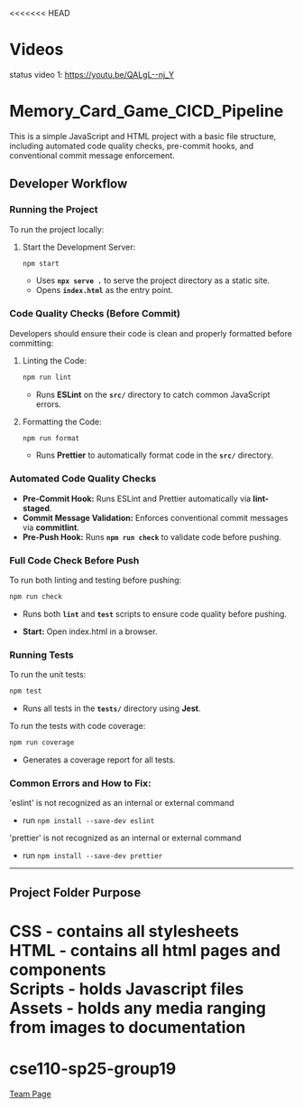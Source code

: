 <<<<<<< HEAD

# Videos

status video 1: https://youtu.be/QALgL--nj_Y

# Memory_Card_Game_CICD_Pipeline

This is a simple JavaScript and HTML project with a basic file structure, including automated code quality checks, pre-commit hooks, and conventional commit message enforcement.

## Developer Workflow

### Running the Project

To run the project locally:

1. Start the Development Server:
   ```bash
   npm start
   ```
   - Uses **`npx serve .`** to serve the project directory as a static site.
   - Opens **`index.html`** as the entry point.

### Code Quality Checks (Before Commit)

Developers should ensure their code is clean and properly formatted before committing:

1. Linting the Code:

   ```bash
   npm run lint
   ```

   - Runs **ESLint** on the **`src/`** directory to catch common JavaScript errors.

2. Formatting the Code:
   ```bash
   npm run format
   ```
   - Runs **Prettier** to automatically format code in the **`src/`** directory.

### Automated Code Quality Checks

- **Pre-Commit Hook:** Runs ESLint and Prettier automatically via **lint-staged**.
- **Commit Message Validation:** Enforces conventional commit messages via **commitlint**.
- **Pre-Push Hook:** Runs **`npm run check`** to validate code before pushing.

### Full Code Check Before Push

To run both linting and testing before pushing:

```bash
npm run check
```

- Runs both **`lint`** and **`test`** scripts to ensure code quality before pushing.

- **Start:** Open index.html in a browser.

### Running Tests

To run the unit tests:

```bash
npm test
```

- Runs all tests in the **`tests/`** directory using **Jest**.

To run the tests with code coverage:

```bash
npm run coverage
```

- Generates a coverage report for all tests.

### Common Errors and How to Fix:

'eslint' is not recognized as an internal or external command

- run `npm install --save-dev eslint`<br />

'prettier' is not recognized as an internal or external command

- run `npm install --save-dev prettier`

---

## Project Folder Purpose

CSS - contains all stylesheets  
HTML - contains all html pages and components  
Scripts - holds Javascript files  
Assets - holds any media ranging from images to documentation  
=======

# cse110-sp25-group19

[Team Page](admin/team.md)
